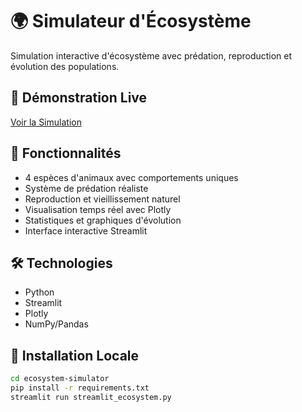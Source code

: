 # 🌍 Simulateur d'Écosystème

Simulation interactive d'écosystème avec prédation, reproduction et évolution des populations.

## 🚀 Démonstration Live
[Voir la Simulation](https://votre-app.streamlit.app)

## 🎯 Fonctionnalités
- 4 espèces d'animaux avec comportements uniques
- Système de prédation réaliste
- Reproduction et vieillissement naturel
- Visualisation temps réel avec Plotly
- Statistiques et graphiques d'évolution
- Interface interactive Streamlit

## 🛠️ Technologies
- Python
- Streamlit
- Plotly
- NumPy/Pandas

## 🚀 Installation Locale
```bash
cd ecosystem-simulator
pip install -r requirements.txt
streamlit run streamlit_ecosystem.py
